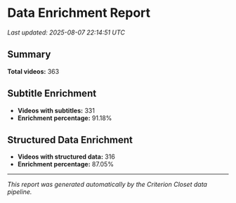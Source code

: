 # Data Enrichment Report

*Last updated: 2025-08-07 22:14:51 UTC*

## Summary

**Total videos:** 363

## Subtitle Enrichment

- **Videos with subtitles:** 331
- **Enrichment percentage:** 91.18%

## Structured Data Enrichment

- **Videos with structured data:** 316
- **Enrichment percentage:** 87.05%

---

*This report was generated automatically by the Criterion Closet data pipeline.*
